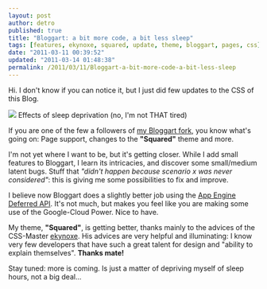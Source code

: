 ```yaml
---
layout: post
author: detro
published: true
title: "Bloggart: a bit more code, a bit less sleep"
tags: [features, ekynoxe, squared, update, theme, bloggart, pages, css]
date: "2011-03-11 00:39:52"
updated: "2011-03-14 01:48:38"
permalink: /2011/03/11/Bloggart-a-bit-more-code-a-bit-less-sleep
---
```


Hi. I don't know if you can notice it, but I just did few updates to the CSS of this Blog.

<div class="img">
<img src="http://sleep-deprivation-symptoms.org/wp-content/uploads/Sleep-Deprivation-Symptoms-1.jpg" />
Effects of sleep deprivation (no, I'm not THAT tired)
</div>

If you are one of the few a followers of [my Bloggart fork](https://github.com/detro/bloggart), you know what's going on: Page support, changes to the **"Squared"** theme and more.

I'm not yet where I want to be, but it's getting closer. While I add small features to Bloggart, I learn its intricacies, and discover some small/medium latent bugs. Stuff that _"didn't happen because scenario x was never considered"_: this is giving me some possibilities to fix and improve.

I believe now Bloggart does a slightly better job using the [App Engine Deferred API](http://code.google.com/appengine/articles/deferred.html). It's not much, but makes you feel like you are making some use of the Google-Cloud Power. Nice to have.

My theme, **"Squared"**, is getting better, thanks mainly to the advices of the CSS-Master [ekynoxe](http://blog.ekynoxe.com/). His advices are very helpful and illuminating: I know very few developers that have such a great talent for design and "ability to explain themselves". **Thanks mate!**

Stay tuned: more is coming.
Is just a matter of depriving myself of sleep hours, not a big deal...
